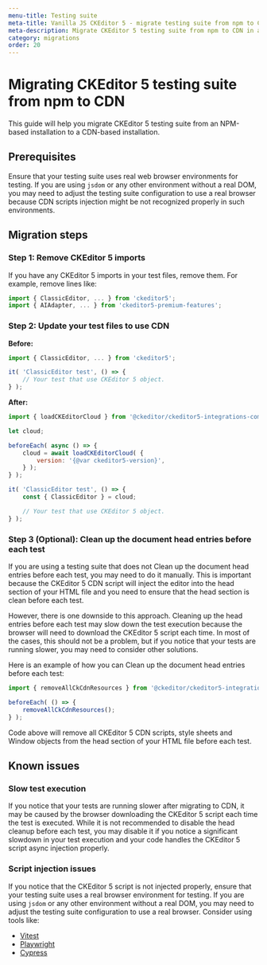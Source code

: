```yaml
---
menu-title: Testing suite
meta-title: Vanilla JS CKEditor 5 - migrate testing suite from npm to CDN | CKEditor 5 documentation
meta-description: Migrate CKEditor 5 testing suite from npm to CDN in a few simple steps. Learn how to install CKEditor 5 testing suite in your project using the CDN.
category: migrations
order: 20
---
```


# Migrating CKEditor&nbsp;5 testing suite from npm to CDN

This guide will help you migrate CKEditor&nbsp;5 testing suite from an NPM-based installation to a CDN-based installation.

## Prerequisites

Ensure that your testing suite uses real web browser environments for testing. If you are using `jsdom` or any other environment without a real DOM, you may need to adjust the testing suite configuration to use a real browser because CDN scripts injection might be not recognized properly in such environments.

## Migration steps

### Step 1: Remove CKEditor&nbsp;5 imports

If you have any CKEditor 5 imports in your test files, remove them. For example, remove lines like:

```javascript
import { ClassicEditor, ... } from 'ckeditor5';
import { AIAdapter, ... } from 'ckeditor5-premium-features';
```

### Step 2: Update your test files to use CDN

**Before:**

```javascript
import { ClassicEditor, ... } from 'ckeditor5';

it( 'ClassicEditor test', () => {
	// Your test that use CKEditor 5 object.
} );
```

**After:**

```javascript
import { loadCKEditorCloud } from '@ckeditor/ckeditor5-integrations-common';

let cloud;

beforeEach( async () => {
	cloud = await loadCKEditorCloud( {
		version: '{@var ckeditor5-version}',
	} );
} );

it( 'ClassicEditor test', () => {
	const { ClassicEditor } = cloud;

	// Your test that use CKEditor 5 object.
} );
```

### Step 3 (Optional): Clean up the document head entries before each test

If you are using a testing suite that does not Clean up the document head entries before each test, you may need to do it manually. This is important because the CKEditor&nbsp;5 CDN script will inject the editor into the head section of your HTML file and you need to ensure that the head section is clean before each test.

However, there is one downside to this approach. Cleaning up the head entries before each test may slow down the test execution because the browser will need to download the CKEditor&nbsp;5 script each time. In most of the cases, this should not be a problem, but if you notice that your tests are running slower, you may need to consider other solutions.

Here is an example of how you can Clean up the document head entries before each test:

```javascript
import { removeAllCkCdnResources } from '@ckeditor/ckeditor5-integrations-common/test-utils';

beforeEach( () => {
	removeAllCkCdnResources();
} );
```

Code above will remove all CKEditor&nbsp;5 CDN scripts, style sheets and Window objects from the head section of your HTML file before each test.

## Known issues

### Slow test execution

If you notice that your tests are running slower after migrating to CDN, it may be caused by the browser downloading the CKEditor&nbsp;5 script each time the test is executed. While it is not recommended to disable the head cleanup before each test, you may disable it if you notice a significant slowdown in your test execution and your code handles the CKEditor&nbsp;5 script async injection properly.

### Script injection issues

If you notice that the CKEditor&nbsp;5 script is not injected properly, ensure that your testing suite uses a real browser environment for testing. If you are using `jsdom` or any other environment without a real DOM, you may need to adjust the testing suite configuration to use a real browser. Consider using tools like:

* [Vitest](https://vitest.dev/)
* [Playwright](https://playwright.dev/)
* [Cypress](https://www.cypress.io/)
